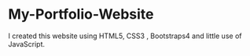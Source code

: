 # My-Portfolio-Website
I created this website using HTML5, CSS3 , Bootstraps4 and little use of JavaScript.
